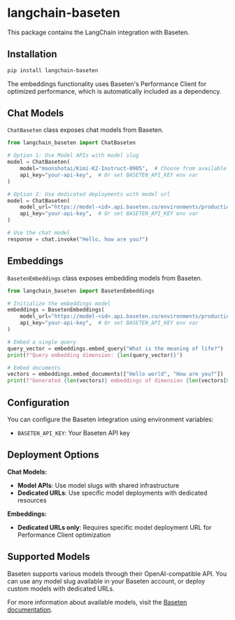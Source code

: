 # langchain-baseten

This package contains the LangChain integration with Baseten.

## Installation

```bash
pip install langchain-baseten
```

The embeddings functionality uses Baseten's Performance Client for optimized performance, which is automatically included as a dependency.

## Chat Models

`ChatBaseten` class exposes chat models from Baseten.

```python
from langchain_baseten import ChatBaseten

# Option 1: Use Model APIs with model slug
model = ChatBaseten(
    model="moonshotai/Kimi-K2-Instruct-0905",  # Choose from available model slugs: https://docs.baseten.co/development/model-apis/overview#supported-models
    api_key="your-api-key",  # Or set BASETEN_API_KEY env var
)

# Option 2: Use dedicated deployments with model url
model = ChatBaseten(
    model_url="https://model-<id>.api.baseten.co/environments/production/predict",
    api_key="your-api-key",  # Or set BASETEN_API_KEY env var
)

# Use the chat model
response = chat.invoke("Hello, how are you?")
```

## Embeddings

`BasetenEmbeddings` class exposes embedding models from Baseten.

```python
from langchain_baseten import BasetenEmbeddings

# Initialize the embeddings model
embeddings = BasetenEmbeddings(
    model_url="https://model-<id>.api.baseten.co/environments/production/sync",  # Your model URL
    api_key="your-api-key",  # Or set BASETEN_API_KEY env var
)

# Embed a single query
query_vector = embeddings.embed_query("What is the meaning of life?")
print(f"Query embedding dimension: {len(query_vector)}")

# Embed documents
vectors = embeddings.embed_documents(["Hello world", "How are you?"])
print(f"Generated {len(vectors)} embeddings of dimension {len(vectors[0])}")
```

## Configuration

You can configure the Baseten integration using environment variables:

- `BASETEN_API_KEY`: Your Baseten API key

## Deployment Options

**Chat Models:**
- **Model APIs**: Use model slugs with shared infrastructure
- **Dedicated URLs**: Use specific model deployments with dedicated resources

**Embeddings:**
- **Dedicated URLs only**: Requires specific model deployment URL for Performance Client optimization

## Supported Models

Baseten supports various models through their OpenAI-compatible API. You can use any model slug available in your Baseten account, or deploy custom models with dedicated URLs.

For more information about available models, visit the [Baseten documentation](https://docs.baseten.co/).

